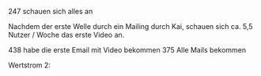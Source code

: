 247 schauen sich alles an

Nachdem der erste Welle durch ein Mailing durch Kai, schauen sich ca. 5,5 Nutzer / Woche das erste Video an. 

438 habe die erste Email mit Video bekommen
375 Alle Mails bekommen


Wertstrom 2: